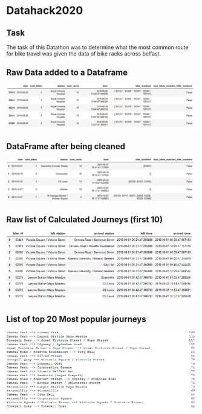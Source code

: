 # Datahack2020
## Task
The task of this Datathon was to determine what the most common route for bike travel was given the data of bike racks across belfast.

## Raw Data added to a Dataframe
![alt text](https://github.com/AodhanDalton/Datahack2020/blob/main/img/example_data.png)
## DataFrame after being cleaned
![alt text](https://github.com/AodhanDalton/Datahack2020/blob/main/img/cleaned_data.png)
## Raw list of Calculated Journeys (first 10)
![alt text](https://github.com/AodhanDalton/Datahack2020/blob/main/img/raw_journeys.png)
## List of top 20 Most popular journeys
![alt text](https://github.com/AodhanDalton/Datahack2020/blob/main/img/top_20.png)

